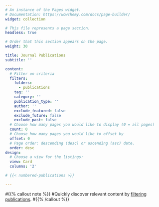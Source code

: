 ```yaml
---
# An instance of the Pages widget.
# Documentation: https://wowchemy.com/docs/page-builder/
widget: collection

# This file represents a page section.
headless: true

# Order that this section appears on the page.
weight: 30

title: Journal Publications
subtitle: ''

content:
  # Filter on criteria
  filters:
    folders:
      - publications
    tag: ''
    category: ''
    publication_type: ''
    author: ''
    exclude_featured: false
    exclude_future: false
    exclude_past: false
  # Choose how many pages you would like to display (0 = all pages)
  count: 0
  # Choose how many pages you would like to offset by
  offset: 0
  # Page order: descending (desc) or ascending (asc) date.
  order: desc
design:
  # Choose a view for the listings:
  view: Card
  columns: '2'

# {{< numbered-publications >}}

---
```


#{{% callout note %}}
#Quickly discover relevant content by [filtering publications](./publication/).
#{{% /callout %}}
